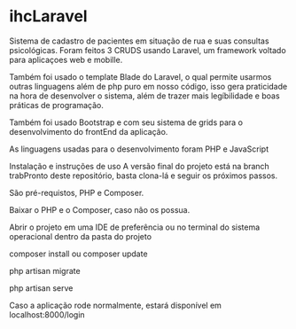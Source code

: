 # ihcLaravel

Sistema de cadastro de pacientes em situação de rua e suas consultas psicológicas.
Foram feitos 3 CRUDS usando Laravel, um framework voltado para aplicaçoes web e mobille.

Também foi usado o template Blade do Laravel, o qual permite usarmos outras linguagens além de php puro em nosso código, isso gera praticidade na hora de desenvolver o sistema, além de trazer mais legíbilidade e boas práticas de programação.

Também foi usado Bootstrap e com seu sistema de grids para o desenvolvimento do frontEnd da aplicação.

As linguagens usadas para o desenvolvimento foram PHP e JavaScript

Instalação e instruções de uso
A versão final do projeto está na branch trabPronto deste repositório, basta clona-lá e seguir os próximos passos.

São pré-requistos, PHP e Composer.

Baixar o PHP e o Composer, caso não os possua.

Abrir o projeto em uma IDE de preferência ou no terminal do sistema operacional dentro da pasta do projeto

composer install ou composer update

php artisan migrate

php artisan serve

Caso a aplicação rode normalmente, estará disponível em localhost:8000/login
